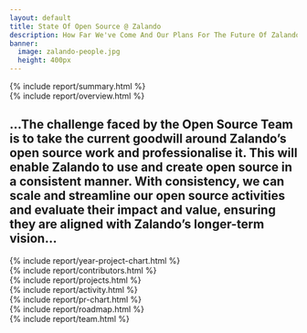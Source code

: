 ```yaml
---
layout: default
title: State Of Open Source @ Zalando
description: How Far We've Come And Our Plans For The Future Of Zalando Open Source
banner:
  image: zalando-people.jpg
  height: 400px
---
```


<section
  class="dc--text-center page-section page-section--padding"
  style="padding-bottom: 0">

  <div class="dc-container dc-container--limited">
    {% include report/summary.html %}
  </div>
</section>

<section class="dc--text-center page-section page-section--padding">
  <div class="dc-container dc-container--limited">
    {% include report/overview.html %}
  </div>
</section>

<section class="dc--text-center page-section page-section--padding
page-section--background-highlight" id="os-projects">
  <div class="dc-container dc-container--limited">
    <h2 class="dc-h2">
    ...The challenge faced by the Open Source Team is to take the current goodwill around Zalando’s open source work
    and professionalise it. This will enable Zalando to use and create open source in a
    consistent manner. With consistency, we can scale and streamline our open source activities
    and evaluate their impact and value, ensuring they are aligned with Zalando’s longer-term vision...
    </h2>
  </div>
</section>

<section class="page-section page-section--padding page-section--background-white">
  <div class="dc-container dc-container--limited dc--text-center ">
    {% include report/year-project-chart.html %}
  </div>
</section>

<section class="page-section page-section--padding page-section--background-secondary">
  <div class="dc-container dc-container--limited">
    {% include report/contributors.html %}
  </div>
</section>

<section class="page-section page-section--padding page-section--background-white">
  <div class="dc-container dc-container--limited dc--text-center ">
    {% include report/projects.html %}
  </div>
</section>

<section class="dc--text-center page-section page-section--padding page-section--background
  page-section--background-gradient">
  <div class="dc-container dc-container--limited">
    {% include report/activity.html %}
  </div>
</section>

<section class="dc--text-center page-section page-section--padding stats-overview">
  <div class="dc-container dc-container--limited">
    {% include report/pr-chart.html %}
  </div>
</section>

<section class="dc--text-center page-section page-section--padding page-section--background-white">
  <div class="dc-container dc-container--limited">
    {% include report/roadmap.html %}
  </div>
</section>

<section class="dc--text-center page-section page-section--padding page-section--background-white team" id="os-team">
  <div class="dc-container dc-container--limited">
    {% include report/team.html %}
  </div>
</section>
